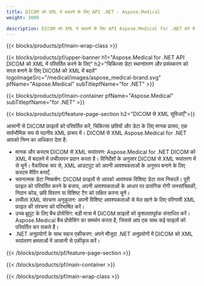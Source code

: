 ```yaml
---
title: DICOM को XML में बदलने के लिए API .NET - Aspose.Medical
weight: 3000

description: DICOM को XML में बदलने के लिए API Aspose.Medical for .NET बारे में जानकारी
---
```


{{< blocks/products/pf/main-wrap-class >}}

{{< blocks/products/pf/upper-banner h1="Aspose.Medical for .NET API DICOM को XML में परिवर्तित करने के लिए" h2="चिकित्सा डेटा स्थानांतरण और प्रसंस्करण को सरल बनाने के लिए DICOM को XML में बदलें" logoImageSrc="/medical/images/aspose_medical-brand.svg" pfName="Aspose.Medical" subTitlepfName="for .NET" >}}

{{< blocks/products/pf/main-container pfName="Aspose.Medical" subTitlepfName="for .NET" >}}

{{< blocks/products/pf/feature-page-section h2="DICOM से XML सुविधाएँ">}}

<p>आसानी से DICOM फ़ाइलों को परिवर्तित करें, चिकित्सा छवियों और डेटा के लिए मानक प्रारूप, एक सार्वभौमिक रूप से पठनीय XML प्रारूप में। DICOM से XML Aspose.Medical for .NET आपको निम्न का अधिकार देता है:</p>

<ul>
<li>मानक और कस्टम DICOM से XML रूपांतरण: Aspose.Medical for .NET DICOM को XML में बदलने में लचीलापन प्रदान करता है। विनिर्देशों के अनुसार DICOM से XML रूपांतरण में से चुनें। वैकल्पिक रूप से, XML आउटपुट को अपनी आवश्यकताओं के अनुरूप बनाने के लिए कस्टम मैपिंग बनाएँ.</li>
<li>चयनात्मक डेटा निष्कर्षण: DICOM फ़ाइलों से आपको आवश्यक विशिष्ट डेटा तत्व निकालें। पूरी फ़ाइल को परिवर्तित करने के बजाय, अपनी आवश्यकताओं के आधार पर प्रासंगिक रोगी जनसांख्यिकी, निदान कोड, छवि विवरण या विशिष्ट टैग को लक्षित करना चुनें।</li>
<li>लचीला XML संरचना अनुकूलन: अपनी विशिष्ट आवश्यकताओं से मेल खाने के लिए परिणामी XML फ़ाइल की संरचना को परिभाषित करें।</li>
<li>उच्च थ्रूपुट के लिए बैच प्रोसेसिंग: बड़ी मात्रा में DICOM फ़ाइलों को कुशलतापूर्वक संसाधित करें। Aspose.Medical बैच प्रोसेसिंग का समर्थन करता है, जिससे आप एक साथ कई फाइलों को परिवर्तित कर सकते हैं।</li>
<li>.NET अनुप्रयोगों के साथ सहज एकीकरण: अपने मौजूदा .NET अनुप्रयोगों में DICOM को XML रूपांतरण क्षमताओं में आसानी से एकीकृत करें।</li>
</ul>

{{< /blocks/products/pf/feature-page-section >}}

{{< /blocks/products/pf/main-container >}}

{{< /blocks/products/pf/main-wrap-class >}}